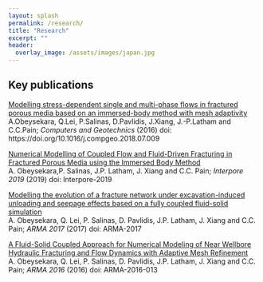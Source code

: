 ```yaml
---
layout: splash
permalink: /research/
title: "Research"
excerpt: ""
header:
  overlay_image: /assets/images/japan.jpg
---
```



## Key publications


   <p><a href="http://www.sciencedirect.com/science/article/pii/S0266352X18301824">
           Modelling stress-dependent single and multi-phase flows in fractured porous media based on an immersed-body method with mesh adaptivity
      </a><br>
       A.Obeysekara, Q.Lei, P.Salinas, D.Pavlidis, J.Xiang, J.-P.Latham and C.C.Pain;
      <em>Computers and Geotechnics</em>
      (2016) doi: https://doi.org/10.1016/j.compgeo.2018.07.009
   </p>

   <p><a href="https://www.onepetro.org/conference-paper/ARMA-2016-013">
           Numerical Modelling of Coupled Flow and Fluid-Driven Fracturing in Fractured Porous Media using the Immersed Body Method
      </a><br>
       A. Obeysekara,P. Salinas, J.P. Latham, J. Xiang and C.C. Pain;
      <em>Interpore 2019</em>
      (2019) doi: Interpore-2019
   </p>

   <p><a href="https://www.onepetro.org/conference-paper/ARMA-2016-013">
           Modelling the evolution of a fracture network under excavation-induced unloading and seepage effects based on a fully coupled fluid-solid simulation
      </a><br>
       A. Obeysekara, Q. Lei, P. Salinas, D. Pavlidis, J.P. Latham, J. Xiang and C.C. Pain;
      <em>ARMA 2017</em>
      (2017) doi: ARMA-2017
   </p>


   <p><a href="https://www.onepetro.org/conference-paper/ARMA-2016-013">
           A Fluid-Solid Coupled Approach for Numerical Modeling of Near Wellbore Hydraulic Fracturing and Flow Dynamics with Adaptive Mesh Refinement
      </a><br>
       A. Obeysekara, Q. Lei, P. Salinas, D. Pavlidis, J.P. Latham, J. Xiang and C.C. Pain;
      <em>ARMA 2016</em>
      (2016) doi: ARMA-2016-013
   </p>

